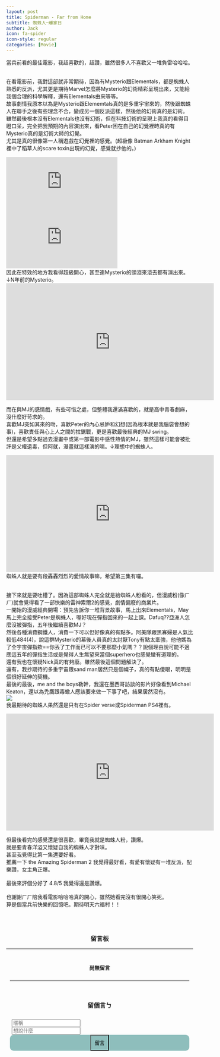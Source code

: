 ```yaml
---
layout: post
title: Spiderman - Far from Home
subtitle: 蜘蛛人─離家日
author: Jack
icon: fa-spider
icon-style: regular
categories: [Movie]
---
```


當兵前看的最佳電影，我超喜歡的，超讚，雖然很多人不喜歡又一堆負雷哈哈哈。<br><br>

在看電影前，我對這部就非常期待，因為有Mysterio跟Elementals，都是蜘蛛人熟悉的反派，尤其更是期待Marvel怎麼將Mysterio的幻術精彩呈現出來，又能給我個合理的科學解釋，還有Elementals由來等等。<br>
故事劇情我原本以為是Mysterio跟Elememtals真的是多重宇宙來的，然後跟蜘蛛人在聯手之後有些理念不合，變成另一個反派這樣，然後他的幻術真的是幻術。<br>
雖然最後根本沒有Elementals也沒有幻術，但在科技幻術的呈現上我真的看得目瞪口呆，完全把我預期的內容演出來，看Peter困在自己的幻覺裡時真的有Mysterio真的是幻術大師的幻覺。<br>
尤其是真的很像第一人稱遊戲在幻覺裡的感覺。(超級像 Batman Arkham Knight 裡中了稻草人的scare toxin出現的幻覺，感覺就抄他的。)<br>
<iframe src="https://www.youtube.com/embed/Ta-4Po7VoWU" frameborder="0" allow="accelerometer; autoplay; encrypted-media; gyroscope; picture-in-picture" allowfullscreen style="max-width: 700px;" ></iframe>
<iframe src="https://www.youtube.com/embed/5prbhGhLMCU" frameborder="0" allow="accelerometer; autoplay; encrypted-media; gyroscope; picture-in-picture" allowfullscreen style="max-width: 700px;" ></iframe>

<br>
因此在特效的地方我看得超級開心，甚至連Mysterio的頭滾來滾去都有演出來。↓N年前的Mysterio。<br>
<iframe width="560" height="315" src="https://www.youtube.com/embed/XABfTaa_aqo" frameborder="0" allow="accelerometer; autoplay; encrypted-media; gyroscope; picture-in-picture" allowfullscreen style="max-width: 700px;"></iframe>

<br>


而在與MJ的感情戲，有些可惜之處，但整體我還滿喜歡的，就是高中青春劇麻，沒什麼好苛求的。<br>
喜歡MJ突如其來的吻，喜歡Peter的內心忌妒和幻想(因為根本就是我腦袋會想的事)，喜歡責任與心上人之間的拉鋸戰，更是喜歡最後經典的MJ swing。<br>
但還是希望多點過去漫畫中或第一部電影中感性熱情的MJ，雖然這樣可能會被批評是父權遺毒，但阿就，漫畫就這樣演的嘛。↓理想中的蜘蛛人。<br>
<iframe width="560" height="315" src="https://www.youtube.com/embed/sGmfEZD6OsA" frameborder="0" allow="accelerometer; autoplay; encrypted-media; gyroscope; picture-in-picture" allowfullscreen  style="max-width: 700px;"></iframe>
蜘蛛人就是要有段轟轟烈烈的愛情故事嘛，希望第三集有囉。<br><br>

接下來就是要吐槽了。因為這部蜘蛛人完全就是給蜘蛛人粉看的，但漫威粉(像ㄏㄏ)就會覺得看了一部快樂的雷神索爾2的感覺，劇情偏廢的商業片。<br>
一開始的漫威經典開場：預先告訴你一堆背景故事，馬上出來Elementals，May馬上完全接受Peter是蜘蛛人，喔好現在彈指回來的一起上課。Dafuq??亞洲人怎麼沒被彈指，五年後繼續喜歡MJ？<br>
然後各種消費鋼鐵人，消費一下可以但好像真的有點多。阿美隊跟黑寡婦是人氣比較低484(4)，說這群Mysterio的幕後人員真的太討厭Tony有點太牽強，他他媽為了全宇宙彈指欸==你丟了工作而已可以不要那麼小氣嗎？？說個理由說可能不適應這五年的彈指生活或是覺得人生無望來當個superhero也感覺蠻有道理的。<br>
還有我也在懷疑Nick真的有夠廢。雖然最後這個問題解決了。<br>
還有，我抄期待的多重宇宙跟sand man居然只是個幌子，真的有點傻眼，明明是個很好延伸的契機。<br>
最後的最後，me and the boys勒幹，我還在墨西哥訪談的影片好像看到Michael Keaton，還以為禿鷹跟毒蠍人應該要來做一下事了吧，結果居然沒有。<br>
<img style="max-width: 500px; height: auto;" src="https://i.kym-cdn.com/photos/images/newsfeed/001/499/185/c79.jpg"><br> 
我最期待的蜘蛛人果然還是只有在Spider verse或Spiderman PS4裡有。<br> 
<iframe width="560" height="315" src="https://www.youtube.com/embed/e2bzrGxTFCk?start=42" frameborder="0" allow="accelerometer; autoplay; encrypted-media; gyroscope; picture-in-picture" allowfullscreen style="max-width: 700px;"></iframe><br> 

但最後看完的感覺還是很喜歡，畢竟我就是蜘蛛人粉，讚爆。<br>
就是要青春洋溢又懷疑自我的蜘蛛人才對味。<br>
甚至我覺得比第一集還要好看。<br>
推薦一下 the Amazing Spiderman 2 我覺得最好看，有愛有懷疑有一堆反派，配樂讚，女主角正爆。<br>
<br>
最後來評個分好了 4.8/5 我覺得還是讚爆。<br>
<br>
也謝謝ㄏㄏ陪我看電影哈哈哈真的開心，雖然她看完沒有很開心笑死。<br>
算是個當兵前快樂的回憶吧。期待明天六福村！！<br><br>


<div>
	<h3 style="text-align: center; padding-top: 30px;">留言板</h3>
</div>

<div style="max-width: 700px; margin: auto;">
<hr>
<div class="comments"><h4 class="nocomments" style="text-align: center; padding-top: 20px;">尚無留言</h4></div>
  <form id="comment" style="padding-left: 10px; padding-right: 10px;">
  	<hr style="margin-top: 25px;">
    <h3 style="text-align: center; padding-top: 30px; padding-bottom: 10px;">留個言ㄅ</h3>
    <div class="row" style="margin-top: 10px;">
        <div class="4u" style="padding-left: 5px; padding-right: 5px;">
          <input type="text" id="name" placeholder="暱稱">
        </div>
        <div class="6u" style="padding-left: 5px; padding-right: 5px;">
          <input id="message" type="text" placeholder="想說什麼">
        </div>
        <div class="2u" style="padding-left: 5px;padding-right: 5px;text-align: center;background-color: #8ebebc;border-radius: 10px;">
          <input type="submit" value="留言" style="padding: 10px;margin: 0 auto;display: block;background-image: none;background-color: #8ebebc;">
        </div>
    </div>
  </form>
  </div>


<script src="https://code.jquery.com/jquery-1.11.3.min.js"></script> 
<script> $(".click").click(function(){ $(".expand").slideToggle(); }); </script>


<script src="https://cdn.firebase.com/js/client/2.2.1/firebase.js"></script>
<script src="https://ajax.googleapis.com/ajax/libs/jquery/1.11.3/jquery.min.js"></script>
<script src="https://cdnjs.cloudflare.com/ajax/libs/moment.js/2.11.0/moment.min.js"></script>
<script src="https://cdnjs.cloudflare.com/ajax/libs/blueimp-md5/2.1.0/js/md5.js"></script>
<script>

$(function() {
  var ref = new Firebase("https://jack34672-f6932.firebaseio.com/"),
    postRef = ref.child(slugify(window.location.pathname));
    var commentnum = 0;
    postRef.on("child_added", function(snapshot) {
      var newPost = snapshot.val();
      $(".comments").prepend('<div class="comment" style="max-width: 400px; margin: auto;">' +
          '<div class="row">'+
          '<div class="4u" style="padding: 0px;">' + 
          '<img src="https://www.gravatar.com/avatar/' + escapeHtml(newPost.md5Email) + '?s=100&d=retro" style="width: 80px; border-radius: 10px; height: auto; margin-left: 30px;"/> ' + 
          '</div>'+
          '<div class="8u" style="padding: 0px;">' + 
            '<h4 style="padding-top: 10px; text-align:center; display: inline;">' + escapeHtml(newPost.name) + '</h4>' +
            '<h5 class="date" style="text-align:center; display: inline; padding-top: 10px; padding-left: 5px;">(' + moment(newPost.postedAt).fromNow() + ')</h5>'+ 
            '<h4 style="padding-top: 10px; display: inline;">：</h4>' +
          '<p style=" margin-bottom: 0px; font-size: 1.35em;">' + escapeHtml(newPost.message)  + '</p>' +
          '</div></div></div>');
      if(commentnum==0){
        $(".nocomments").remove();
      }
            commentnum++;
    });

    $("#comment").submit(function() {
      if(($("#name").val()!='')&&($("#message").val()!='')){
      $.post('https://script.google.com/macros/s/AKfycbzNV6XM5rSNEWYgt22-3r5kwHCyKE9WToFMND47cPnTyRBZIasI/exec',
        {msg:$("#name").val() + ' 回覆了你在 ' + window.location.pathname + ' 的貼文，留言內容：' + $("#message").val()},
        function(e){
          console.log(e);
      });
      var a = postRef.push();
      a.set({
        name: $("#name").val(),
        message: $("#message").val(),
        md5Email: md5($("#name").val()),
        postedAt: Firebase.ServerValue.TIMESTAMP
      });
      }

      $("input[type=text], textarea").val("");
      return false;
    });
});

function slugify(text) {
  return text.toString().toLowerCase().trim()
    .replace(/&/g, '-and-')
    .replace(/[\s\W-]+/g, '-')
    .replace(/[^a-zA-Z0-9-_]+/g,'');
}


function escapeHtml(str) {
    var div = document.createElement('div');
    div.appendChild(document.createTextNode(str));
    return div.innerHTML;
}

</script>
